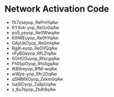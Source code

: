 # Network Activation Code
* fX7zseyop_RePmYqAw
* KYXok-yop_ReOo0qAw
* po5_yeyop_Re0WwqAw
* KIhWEuyop_Re0hYqAw
* GAyUkOyop_Re0mIqAw
* RgjK-eyop_ReDVQqAw
* nFyBGeyop_RfLZIqAw
* 5OHOGuyop_RfscgqAw
* Fh0bpOyop_RfsAgqAw
* lKB9reyop_RfM-wqAw
* wWjre-yop_Rfc20qAw
* qSMMXOyop_Zekm0qAw
* lsaSlOyop_Za8pUqAw
* z_8u7eyop_ZbiK8qAw